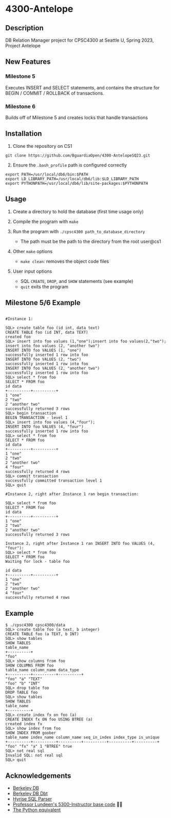 # 4300-Antelope
## Description
DB Relation Manager project for CPSC4300 at Seattle U, Spring 2023, Project Antelope

## New Features
### Milestone 5 
Executes INSERT and SELECT statements, and contains the structure for BEGIN / COMMIT / ROLLBACK of transactions.

### Milestone 6
Builds off of Milestone 5 and creates locks that handle transactions 

## Installation
1. Clone the repository on CS1

` git clone https://github.com/BguardiaOpen/4300-AntelopeSQ23.git `

2. Ensure the ` .bash_profile ` path is configured correctly

```
export PATH=/usr/local/db6/bin:$PATH
export LD_LIBRARY_PATH=/usr/local/db6/lib:$LD_LIBRARY_PATH
export PYTHONPATH=/usr/local/db6/lib/site-packages:$PYTHONPATH 
```

## Usage
1. Create a directory to hold the database (first time usage only)
2. Compile the program with ` make `
3. Run the program with ` ./cpsc4300 path_to_database_directory `
    
    * The path must be the path to the directory from the root user@cs1
4. Other ``` make ``` options
    
    * ` make clean `: removes the object code files
5. User input options

    * SQL `CREATE`, `DROP`, and `SHOW` statements (see example)
    * ` quit ` exits the program


## Milestone 5/6 Example

```

#Instance 1:

SQL> create table foo (id int, data text)
CREATE TABLE foo (id INT, data TEXT)
created foo
SQL> insert into foo values (1,"one");insert into foo values(2,"two"); insert into foo values (2, "another two")
INSERT INTO foo VALUES (1, "one")
successfully inserted 1 row into foo
INSERT INTO foo VALUES (2, "two")
successfully inserted 1 row into foo
INSERT INTO foo VALUES (2, "another two")
successfully inserted 1 row into foo
SQL> select * from foo
SELECT * FROM foo
id data 
+----------+----------+
1 "one" 
2 "two" 
2 "another two" 
successfully returned 3 rows
SQL> begin transaction
BEGIN TRANSACTION - level 1
SQL> insert into foo values (4,"four");
INSERT INTO foo VALUES (4, "four")
successfully inserted 1 row into foo
SQL> select * from foo
SELECT * FROM foo
id data 
+----------+----------+
1 "one" 
2 "two" 
2 "another two" 
4 "four" 
successfully returned 4 rows
SQL> commit transaction
successfully committed transaction level 1
SQL> quit

#Instance 2, right after Instance 1 ran begin transaction:

SQL> select * from foo
SELECT * FROM foo
id data 
+----------+----------+
1 "one" 
2 "two" 
2 "another two" 
successfully returned 3 rows

Instance 2, right after Instance 1 ran INSERT INTO foo VALUES (4, "four"):
SQL> select * from foo
SELECT * FROM foo
Waiting for lock - table foo

id data 
+----------+----------+
1 "one" 
2 "two" 
2 "another two" 
4 "four" 
successfully returned 4 rows

```

## Example

```
$ ./cpsc4300 cpsc4300/data
SQL> create table foo (a text, b integer)
CREATE TABLE foo (a TEXT, b INT)
SQL> show tables
SHOW TABLES
table_name 
+----------+
"foo" 
SQL> show columns from foo
SHOW COLUMNS FROM foo
table_name column_name data_type 
+----------+----------+----------+
"foo" "a" "TEXT" 
"foo" "b" "INT"
SQL> drop table foo
DROP TABLE foo
SQL> show tables
SHOW TABLES
table_name 
+----------+
SQL> create index fx on foo (a)
CREATE INDEX fx ON foo USING BTREE (a)
created index fx
SQL> show index from foo
SHOW INDEX FROM goober
table_name index_name column_name seq_in_index index_type is_unique 
+----------+----------+----------+----------+----------+----------+
"foo" "fx" "a" 1 "BTREE" true
SQL> not real sql
Invalid SQL: not real sql
SQL> quit
```

## Acknowledgements
* [Berkeley DB](https://www.oracle.com/database/technologies/related/berkeleydb.html)
* [Berkeley DB Dbt](https://docs.oracle.com/cd/E17076_05/html/api_reference/CXX/frame_main.html)
* [Hyrise SQL Parser](https://github.com/klundeen/sql-parser)
* [Professor Lundeen's 5300-Instructor base code](https://github.com/klundeen/5300-Instructor/releases/tag/Milestone2h) 🙏🙏
* [The Python equivalent](https://github.com/BguardiaOpen/cpsc4300py)
